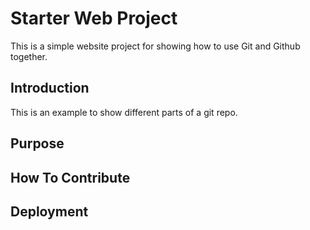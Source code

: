 # Starter Web Project

This is a simple website project for showing how to use Git and Github together.

## Introduction

This is an example to show different parts of a git repo.

## Purpose

## How To Contribute

## Deployment